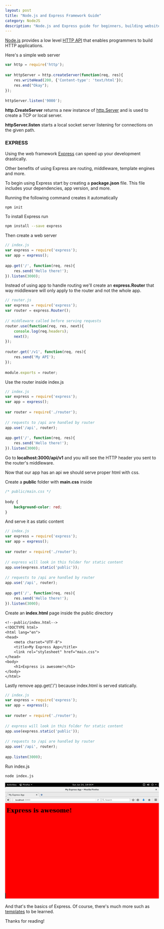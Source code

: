 ```yaml
---
layout: post
title: "Node.js and Express Framework Guide"
category: NodeJS 
description: "Node.js and Express guide for beginners, building websites and web applications quickly."
---
```


[Node.js](https://nodejs.org/en/) provides a low level [HTTP API](https://nodejs.org/dist/latest-v4.x/docs/api/http.html) that enables programmers to build HTTP applications.

<!--more-->

Here's a simple web server 

```javascript
var http = require('http');

var httpServer = http.createServer(function(req, res){
    res.writeHead(200, {'Content-type': 'text/html'});
    res.end("Okay");
});

httpServer.listen('9000');
```

**http.CreateServer** returns a new instance of [http.Server](https://nodejs.org/dist/latest-v4.x/docs/api/http.html#http_class_http_server) and is used to create a TCP or local server. 

**httpServer.listen** starts a local socket server listening for connections on the given path.

### EXPRESS 

Using the web framework [Express](http://expressjs.com/) can speed up your development drastically.

Other benefits of using Express are routing, middleware, template engines and more.

To begin using Express start by creating a **package.json** file. This file includes your dependencies, app version, and more. 

Running the following command creates it automatically 

```bash
npm init
```

To install Express run 

```bash
npm install --save express
```

Then create a web server 

```javascript
// index.js
var express = require('express');
var app = express();

app.get('/', function(req, res){
    res.send('Hello there!');    
}).listen(3000);
```

Instead of using app to handle routing we'll create an **express.Router** that way middleware will only apply to the router and not the whole app.

```javascript
// router.js
var express = require('express');
var router = express.Router();

// middleware called before serving requests 
router.use(function(req, res, next){
    console.log(req.headers);
    next();
});

router.get('/v1', function(req, res){
    res.send('My API');
});

module.exports = router;
```

Use the router inside index.js

```javascript
// index.js
var express = require('express');
var app = express();

var router = require('./router');

// requests to /api are handled by router
app.use('/api', router);

app.get('/', function(req, res){
    res.send('Hello there!');    
}).listen(3000);
```

Go to **localhost:3000/api/v1** and you will see the HTTP header you sent to the router's middleware.

Now that our app has an api we should serve proper html with css.

Create a **public** folder with **main.css** inside 

```css
/* public/main.css */

body {
	background-color: red;
}
```

And serve it as static content

```javascript
// index.js
var express = require('express');
var app = express();

var router = require('./router');

// express will look in this folder for static content 
app.use(express.static('public'));

// requests to /api are handled by router
app.use('/api', router);

app.get('/', function(req, res){
    res.send('Hello there!');    
}).listen(3000);
```

Create an **index.html** page inside the public directory 

```
<!--public/index.html-->
<!DOCTYPE html>
<html lang="en">
<head>
    <meta charset="UTF-8">
    <title>My Express App</title>
    <link rel="stylesheet" href="main.css">
</head>
<body>
    <h1>Express is awesome!</h1>
</body>
</html>
```

Lastly remove app.get('/') because index.html is served statically.

```javascript
// index.js
var express = require('express');
var app = express();

var router = require('./router');

// express will look in this folder for static content 
app.use(express.static('public'));

// requests to /api are handled by router
app.use('/api', router);

app.listen(3000);
```

Run index.js 

```bash
node index.js
```

![Express Nodejs](/images/expressnode.png)

And that's the basics of Express. Of course, there's much more such as [templates](http://expressjs.com/en/guide/using-template-engines.html) to be learned.

Thanks for reading!
 



